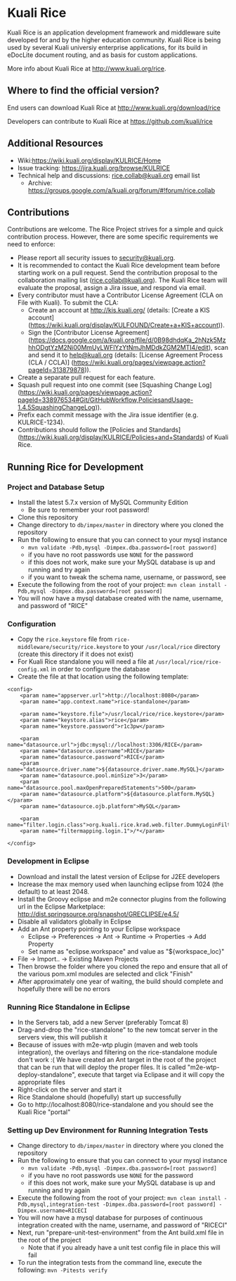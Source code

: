 # Kuali Rice

Kuali Rice is an application development framework and middleware suite developed for and by the higher education community.  Kuali Rice is being used by several Kuali universiy enterprise applications, for its build in eDocLite document routing, and as basis for custom applications.

More info about Kuali Rice at http://www.kuali.org/rice.

## Where to find the official version?

End users can download Kuali Rice at http://www.kuali.org/download/rice

Developers can contribute to Kuali Rice at https://github.com/kuali/rice

## Additional Resources

* Wiki:https://wiki.kuali.org/display/KULRICE/Home
* Issue tracking: https://jira.kuali.org/browse/KULRICE
* Technical help and discussions: rice.collab@kuali.org email list 
  * Archive: https://groups.google.com/a/kuali.org/forum/#!forum/rice.collab

## Contributions

Contributions are welcome. The Rice Project strives for a simple and quick contribution process.  However, there are some specific requirements we need to enforce:
* Please report all security issues to security@kuali.org. 
* It is recommended to contact the Kuali Rice development team before starting work on a pull request.  Send the contribution proposal to the collaboration mailing list (rice.collab@kuali.org). The Kuali Rice team will evaluate the proposal, assign a Jira issue, and respond via email.
* Every contributor must have a Contributor License Agreement (CLA on File with Kuali).  To submit the CLA:
  * Create an account at http://kis.kuali.org/ (details: [Create a KIS account] (https://wiki.kuali.org/display/KULFOUND/Create+a+KIS+account)).
  * Sign the [Contributor License Agreement] (https://docs.google.com/a/kuali.org/file/d/0B98dhdqKa_2hNzk5MzhhODgtYzM2Ni00MmUyLWFlYzYtNmJhMDdkZGM2MTI4/edit), scan and send it to help@kuali.org (details: [License Agreement Process (CLA / CCLA)] (https://wiki.kuali.org/pages/viewpage.action?pageId=313879878)).
* Create a separate pull request for each feature.
* Squash pull request into one commit (see [Squashing Change Log] (https://wiki.kuali.org/pages/viewpage.action?pageId=338976534#Git/GitHubWorkflow,PoliciesandUsage-1.4.5SquashingChangeLog)).
* Prefix each commit message with the Jira issue identifier (e.g. KULRICE-1234).
* Contributions should follow the [Policies and Standards] (https://wiki.kuali.org/display/KULRICE/Policies+and+Standards) of Kuali Rice. 

## Running Rice for Development

### Project and Database Setup

* Install the latest 5.7.x version of MySQL Community Edition
  * Be sure to remember your root password!
* Clone this repository 
* Change directory to `db/impex/master` in directory where you cloned the repository
* Run the following to ensure that you can connect to your mysql instance
  * ```mvn validate -Pdb,mysql -Dimpex.dba.password=[root password]```
  * if you have no root passwords use `NONE` for the password
  * if this does not work, make sure your MySQL database is up and running and try again
  * if you want to tweak the schema name, username, or password, see [](https://wiki.kuali.org/display/KULRICE/Load+Impex+Data+via+Maven)
* Execute the following from the root of your project:
```mvn clean install -Pdb,mysql -Dimpex.dba.password=[root password]```
* You will now have a mysql database created with the name, username, and password of "RICE"

### Configuration

* Copy the `rice.keystore` file from `rice-middleware/security/rice.keystore` to your `/usr/local/rice` directory (create this directory if it does not exist)
* For Kuali Rice standalone you will need a file at `/usr/local/rice/rice-config.xml` in order to configure the database
* Create the file at that location using the following template:
```
<config>
    <param name="appserver.url">http://localhost:8080</param>
    <param name="app.context.name">rice-standalone</param>
    
    <param name="keystore.file">/usr/local/rice/rice.keystore</param>
    <param name="keystore.alias">rice</param>
    <param name="keystore.password">r1c3pw</param>

    <param name="datasource.url">jdbc:mysql://localhost:3306/RICE</param>
    <param name="datasource.username">RICE</param>
    <param name="datasource.password">RICE</param>
    <param name="datasource.driver.name">${datasource.driver.name.MySQL}</param>
    <param name="datasource.pool.minSize">3</param>
    <param name="datasource.pool.maxOpenPreparedStatements">500</param>
    <param name="datasource.platform">${datasource.platform.MySQL}</param>
    <param name="datasource.ojb.platform">MySQL</param>
    
    <param name="filter.login.class">org.kuali.rice.krad.web.filter.DummyLoginFilter</param>
    <param name="filtermapping.login.1">/*</param>

</config>
```

### Development in Eclipse

* Download and install the latest version of Eclipse for J2EE developers
* Increase the max memory used when launching eclipse from 1024 (the default) to at least 2048.
* Install the Groovy eclipse and m2e connector plugins from the following url in the Eclipse Marketplace: http://dist.springsource.org/snapshot/GRECLIPSE/e4.5/
* Disable all validators globally in Eclipse
* Add an Ant property pointing to your Eclipse workspace
  * Eclipse -> Preferences -> Ant -> Runtime -> Properties -> Add Property
  * Set name as "eclipse.workspace" and value as "${workspace_loc}"
* File -> Import.. -> Existing Maven Projects
* Then browse the folder where you cloned the repo and ensure that all of the various pom.xml modules are selected and click "Finish"
* After approximately one year of waiting, the build should complete and hopefully there will be no errors

### Running Rice Standalone in Eclipse

* In the Servers tab, add a new Server (preferably Tomcat 8)
* Drag-and-drop the "rice-standalone" to the new tomcat server in the servers view, this will publish it
* Because of issues with m2e-wtp plugin (maven and web tools integration), the overlays and filtering on the rice-standalone module don't work :( We have created an Ant target in the root of the project that can be run that will deploy the proper files. It is called "m2e-wtp-deploy-standalone", execute that target via Eclipase and it will copy the appropriate files
* Right-click on the server and start it
* Rice Standalone should (hopefully) start up successfully
* Go to http://localhost:8080/rice-standalone and you should see the Kuali Rice "portal"

### Setting up Dev Environment for Running Integration Tests

* Change directory to `db/impex/master` in directory where you cloned the repository
* Run the following to ensure that you can connect to your mysql instance
  * ```mvn validate -Pdb,mysql -Dimpex.dba.password=[root password]```
  * if you have no root passwords use `NONE` for the password
  * if this does not work, make sure your MySQL database is up and running and try again
* Execute the following from the root of your project:
```mvn clean install -Pdb,mysql,integration-test -Dimpex.dba.password=[root password] -Dimpex.username=RICECI```
* You will now have a mysql database for purposes of continuous integration created with the name, username, and password of "RICECI"
* Next, run "prepare-unit-test-environment" from the Ant build.xml file in the root of the project
  * Note that if you already have a unit test config file in place this will fail
* To run the integration tests from the command line, execute the following:
```mvn -Pitests verify```
